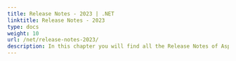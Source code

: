 ```yaml
---
title: Release Notes - 2023 | .NET
linktitle: Release Notes - 2023
type: docs
weight: 10
url: /net/release-notes-2023/
description: In this chapter you will find all the Release Notes of Aspose.Page API solution for .NET made in 2023 divided by versions.
---
```



